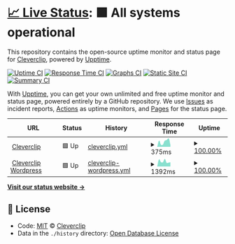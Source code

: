 # [📈 Live Status](https://cleverclip.github.io/status/): <!--live status--> **🟩 All systems operational**

This repository contains the open-source uptime monitor and status page for [Cleverclip](https://cleverclipstudios.com), powered by [Upptime](https://github.com/upptime/upptime).

[![Uptime CI](https://github.com/Cleverclip/status/workflows/Uptime%20CI/badge.svg)](https://github.com/Cleverclip/status/actions?query=workflow%3A%22Uptime+CI%22)
[![Response Time CI](https://github.com/Cleverclip/status/workflows/Response%20Time%20CI/badge.svg)](https://github.com/Cleverclip/status/actions?query=workflow%3A%22Response+Time+CI%22)
[![Graphs CI](https://github.com/Cleverclip/status/workflows/Graphs%20CI/badge.svg)](https://github.com/Cleverclip/status/actions?query=workflow%3A%22Graphs+CI%22)
[![Static Site CI](https://github.com/Cleverclip/status/workflows/Static%20Site%20CI/badge.svg)](https://github.com/Cleverclip/status/actions?query=workflow%3A%22Static+Site+CI%22)
[![Summary CI](https://github.com/Cleverclip/status/workflows/Summary%20CI/badge.svg)](https://github.com/Cleverclip/status/actions?query=workflow%3A%22Summary+CI%22)

With [Upptime](https://upptime.js.org), you can get your own unlimited and free uptime monitor and status page, powered entirely by a GitHub repository. We use [Issues](https://github.com/Cleverclip/status/issues) as incident reports, [Actions](https://github.com/Cleverclip/status/actions) as uptime monitors, and [Pages](https://demo.upptime.js.org) for the status page.

<!--start: status pages-->
<!-- This summary is generated by Upptime (https://github.com/upptime/upptime) -->
<!-- Do not edit this manually, your changes will be overwritten -->
<!-- prettier-ignore -->
| URL | Status | History | Response Time | Uptime |
| --- | ------ | ------- | ------------- | ------ |
| <img alt="" src="https://icons.duckduckgo.com/ip3/cleverclipstudios.com.ico" height="13"> [Cleverclip](https://cleverclipstudios.com) | 🟩 Up | [cleverclip.yml](https://github.com/Cleverclip/status/commits/HEAD/history/cleverclip.yml) | <details><summary><img alt="Response time graph" src="./graphs/cleverclip/response-time-week.png" height="20"> 375ms</summary><br><a href="https://Cleverclip.github.io/status/history/cleverclip"><img alt="Response time 456" src="https://img.shields.io/endpoint?url=https%3A%2F%2Fraw.githubusercontent.com%2FCleverclip%2Fstatus%2FHEAD%2Fapi%2Fcleverclip%2Fresponse-time.json"></a><br><a href="https://Cleverclip.github.io/status/history/cleverclip"><img alt="24-hour response time 131" src="https://img.shields.io/endpoint?url=https%3A%2F%2Fraw.githubusercontent.com%2FCleverclip%2Fstatus%2FHEAD%2Fapi%2Fcleverclip%2Fresponse-time-day.json"></a><br><a href="https://Cleverclip.github.io/status/history/cleverclip"><img alt="7-day response time 375" src="https://img.shields.io/endpoint?url=https%3A%2F%2Fraw.githubusercontent.com%2FCleverclip%2Fstatus%2FHEAD%2Fapi%2Fcleverclip%2Fresponse-time-week.json"></a><br><a href="https://Cleverclip.github.io/status/history/cleverclip"><img alt="30-day response time 324" src="https://img.shields.io/endpoint?url=https%3A%2F%2Fraw.githubusercontent.com%2FCleverclip%2Fstatus%2FHEAD%2Fapi%2Fcleverclip%2Fresponse-time-month.json"></a><br><a href="https://Cleverclip.github.io/status/history/cleverclip"><img alt="1-year response time 525" src="https://img.shields.io/endpoint?url=https%3A%2F%2Fraw.githubusercontent.com%2FCleverclip%2Fstatus%2FHEAD%2Fapi%2Fcleverclip%2Fresponse-time-year.json"></a></details> | <details><summary><a href="https://Cleverclip.github.io/status/history/cleverclip">100.00%</a></summary><a href="https://Cleverclip.github.io/status/history/cleverclip"><img alt="All-time uptime 99.34%" src="https://img.shields.io/endpoint?url=https%3A%2F%2Fraw.githubusercontent.com%2FCleverclip%2Fstatus%2FHEAD%2Fapi%2Fcleverclip%2Fuptime.json"></a><br><a href="https://Cleverclip.github.io/status/history/cleverclip"><img alt="24-hour uptime 100.00%" src="https://img.shields.io/endpoint?url=https%3A%2F%2Fraw.githubusercontent.com%2FCleverclip%2Fstatus%2FHEAD%2Fapi%2Fcleverclip%2Fuptime-day.json"></a><br><a href="https://Cleverclip.github.io/status/history/cleverclip"><img alt="7-day uptime 100.00%" src="https://img.shields.io/endpoint?url=https%3A%2F%2Fraw.githubusercontent.com%2FCleverclip%2Fstatus%2FHEAD%2Fapi%2Fcleverclip%2Fuptime-week.json"></a><br><a href="https://Cleverclip.github.io/status/history/cleverclip"><img alt="30-day uptime 100.00%" src="https://img.shields.io/endpoint?url=https%3A%2F%2Fraw.githubusercontent.com%2FCleverclip%2Fstatus%2FHEAD%2Fapi%2Fcleverclip%2Fuptime-month.json"></a><br><a href="https://Cleverclip.github.io/status/history/cleverclip"><img alt="1-year uptime 98.57%" src="https://img.shields.io/endpoint?url=https%3A%2F%2Fraw.githubusercontent.com%2FCleverclip%2Fstatus%2FHEAD%2Fapi%2Fcleverclip%2Fuptime-year.json"></a></details>
| <img alt="" src="https://icons.duckduckgo.com/ip3/backend.cleverclipstudios.com.ico" height="13"> [Cleverclip Wordpress](https://backend.cleverclipstudios.com/) | 🟩 Up | [cleverclip-wordpress.yml](https://github.com/Cleverclip/status/commits/HEAD/history/cleverclip-wordpress.yml) | <details><summary><img alt="Response time graph" src="./graphs/cleverclip-wordpress/response-time-week.png" height="20"> 1392ms</summary><br><a href="https://Cleverclip.github.io/status/history/cleverclip-wordpress"><img alt="Response time 1411" src="https://img.shields.io/endpoint?url=https%3A%2F%2Fraw.githubusercontent.com%2FCleverclip%2Fstatus%2FHEAD%2Fapi%2Fcleverclip-wordpress%2Fresponse-time.json"></a><br><a href="https://Cleverclip.github.io/status/history/cleverclip-wordpress"><img alt="24-hour response time 1182" src="https://img.shields.io/endpoint?url=https%3A%2F%2Fraw.githubusercontent.com%2FCleverclip%2Fstatus%2FHEAD%2Fapi%2Fcleverclip-wordpress%2Fresponse-time-day.json"></a><br><a href="https://Cleverclip.github.io/status/history/cleverclip-wordpress"><img alt="7-day response time 1392" src="https://img.shields.io/endpoint?url=https%3A%2F%2Fraw.githubusercontent.com%2FCleverclip%2Fstatus%2FHEAD%2Fapi%2Fcleverclip-wordpress%2Fresponse-time-week.json"></a><br><a href="https://Cleverclip.github.io/status/history/cleverclip-wordpress"><img alt="30-day response time 1223" src="https://img.shields.io/endpoint?url=https%3A%2F%2Fraw.githubusercontent.com%2FCleverclip%2Fstatus%2FHEAD%2Fapi%2Fcleverclip-wordpress%2Fresponse-time-month.json"></a><br><a href="https://Cleverclip.github.io/status/history/cleverclip-wordpress"><img alt="1-year response time 1431" src="https://img.shields.io/endpoint?url=https%3A%2F%2Fraw.githubusercontent.com%2FCleverclip%2Fstatus%2FHEAD%2Fapi%2Fcleverclip-wordpress%2Fresponse-time-year.json"></a></details> | <details><summary><a href="https://Cleverclip.github.io/status/history/cleverclip-wordpress">100.00%</a></summary><a href="https://Cleverclip.github.io/status/history/cleverclip-wordpress"><img alt="All-time uptime 97.63%" src="https://img.shields.io/endpoint?url=https%3A%2F%2Fraw.githubusercontent.com%2FCleverclip%2Fstatus%2FHEAD%2Fapi%2Fcleverclip-wordpress%2Fuptime.json"></a><br><a href="https://Cleverclip.github.io/status/history/cleverclip-wordpress"><img alt="24-hour uptime 100.00%" src="https://img.shields.io/endpoint?url=https%3A%2F%2Fraw.githubusercontent.com%2FCleverclip%2Fstatus%2FHEAD%2Fapi%2Fcleverclip-wordpress%2Fuptime-day.json"></a><br><a href="https://Cleverclip.github.io/status/history/cleverclip-wordpress"><img alt="7-day uptime 100.00%" src="https://img.shields.io/endpoint?url=https%3A%2F%2Fraw.githubusercontent.com%2FCleverclip%2Fstatus%2FHEAD%2Fapi%2Fcleverclip-wordpress%2Fuptime-week.json"></a><br><a href="https://Cleverclip.github.io/status/history/cleverclip-wordpress"><img alt="30-day uptime 81.49%" src="https://img.shields.io/endpoint?url=https%3A%2F%2Fraw.githubusercontent.com%2FCleverclip%2Fstatus%2FHEAD%2Fapi%2Fcleverclip-wordpress%2Fuptime-month.json"></a><br><a href="https://Cleverclip.github.io/status/history/cleverclip-wordpress"><img alt="1-year uptime 95.93%" src="https://img.shields.io/endpoint?url=https%3A%2F%2Fraw.githubusercontent.com%2FCleverclip%2Fstatus%2FHEAD%2Fapi%2Fcleverclip-wordpress%2Fuptime-year.json"></a></details>

<!--end: status pages-->

[**Visit our status website →**](https://demo.upptime.js.org)

## 📄 License

- Code: [MIT](./LICENSE) © [Cleverclip](https://cleverclipstudios.com)
- Data in the `./history` directory: [Open Database License](https://opendatacommons.org/licenses/odbl/1-0/)
